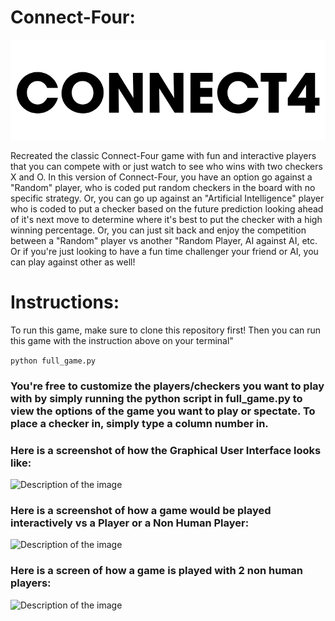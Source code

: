 # Connect-Four:

![Description of the image](connect4.png)

Recreated the classic Connect-Four game with fun and interactive players that you can compete with or just watch to see who wins with two checkers X and O. In this version of Connect-Four, you have an option go against a "Random" player, who is coded put random checkers in the board with no specific strategy. Or, you can go up against an "Artificial Intelligence" player who is coded to put a checker based on the future prediction looking ahead of it's next move to determine where it's best to put the checker with a high winning percentage. Or, you can just sit back and enjoy the competition between a "Random" player vs another "Random Player, AI against AI, etc. Or if you're just looking to have a fun time challenger your friend or AI, you can play against other as well!

# Instructions:

To run this game, make sure to clone this repository first! Then you can run this game with the instruction above on your terminal"

```python full_game.py```

### You're free to customize the players/checkers you want to play with by simply running the python script in full_game.py to view the options of the game you want to play or spectate. To place a checker in, simply type a column number in.

### Here is a screenshot of how the Graphical User Interface looks like:
![Description of the image](menu.png)

### Here is a screenshot of how a game would be played interactively vs a Player or a Non Human Player:
![Description of the image](interactive.png)

### Here is a screen of how a game is played with 2 non human players:
![Description of the image](non_interactive.png)
